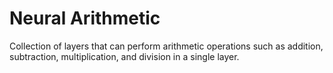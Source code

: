 # Neural Arithmetic

Collection of layers that can perform arithmetic operations such as
addition, subtraction, multiplication, and division in a single layer.
